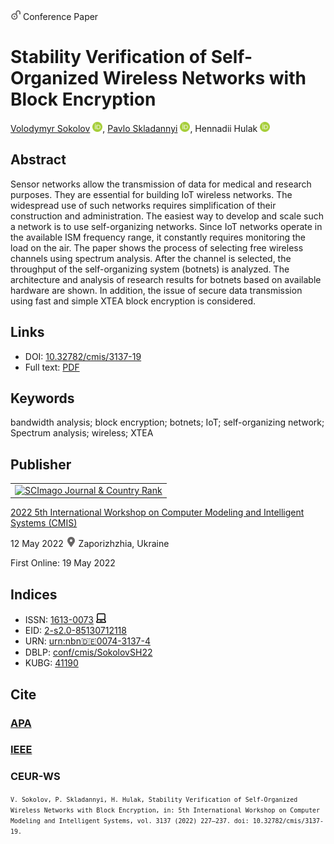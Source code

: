 <img src="/icons/unlock.svg" width="16" height="16"> Conference Paper

# Stability Verification of Self-Organized Wireless Networks with Block Encryption

<a href="/">Volodymyr Sokolov</a> <a href="https://orcid.org/0000-0002-9349-7946" target="_blank"><img src="/icons/orcid.svg" width="16" height="16"></a>,
<a href="https://pavlo-skladannyi.github.io/">Pavlo Skladannyi</a> <a href="https://orcid.org/0000-0002-7775-6039" target="_blank"><img src="/icons/orcid.svg" width="16" height="16"></a>,
Hennadii Hulak <a href="https://orcid.org/0000-0001-9131-9233" target="_blank"><img src="/icons/orcid.svg" width="16" height="16"></a>

## Abstract

Sensor networks allow the transmission of data for medical and research purposes. They are essential for building IoT wireless networks. The widespread use of such networks requires simplification of their construction and administration. The easiest way to develop and scale such a network is to use self-organizing networks. Since IoT networks operate in the available ISM frequency range, it constantly requires monitoring the load on the air. The paper shows the process of selecting free wireless channels using spectrum analysis. After the channel is selected, the throughput of the self-organizing system (botnets) is analyzed. The architecture and analysis of research results for botnets based on available hardware are shown. In addition, the issue of secure data transmission using fast and simple XTEA block encryption is considered.

## Links

* DOI: [10.32782/cmis/3137-19](https://doi.org/10.32782/cmis/3137-19)
* Full text: [PDF](http://ceur-ws.org/Vol-3137/paper19.pdf)

## Keywords

bandwidth analysis; block encryption; botnets; IoT; self-organizing network; Spectrum analysis; wireless; XTEA

## Publisher

<table>
<tr>
<td>
<a href="https://www.scimagojr.com/journalsearch.php?q=21100218356&amp;tip=sid&amp;exact=no" title="SCImago Journal &amp; Country Rank"><img border="0" src="https://www.scimagojr.com/journal_img.php?id=21100218356" alt="SCImago Journal &amp; Country Rank"  /></a>
</td>
</tr>
</table>

[2022 5th International Workshop on Computer Modeling and Intelligent Systems (CMIS)](http://ceur-ws.org/Vol-3137/)

12 May 2022 <img src="/icons/location-pin.svg" width="16" height="16"> Zaporizhzhia, Ukraine

First Online: 19 May 2022

## Indices

* ISSN: [1613-0073](https://portal.issn.org/resource/ISSN/1613-0073) <img src="/icons/online.svg" width="16" height="16">
* EID: [2-s2.0-85130712118](http://www.scopus.com/record/display.url?origin=inward&eid=2-s2.0-85130712118)
* URN: [urn:nbn:de:0074-3137-4](https://nbn-resolving.org/xml/urn:nbn:de:0074-3137-4)
* DBLP: [conf/cmis/SokolovSH22](https://dblp.org/rec/conf/cmis/SokolovSH22)
* KUBG: [41190](http://elibrary.kubg.edu.ua/id/eprint/41190/)

## Cite

### [APA](https://citation.crosscite.org/format?doi=10.32782/cmis/3137-19&style=apa&lang=en-US)

### [IEEE](https://citation.crosscite.org/format?doi=10.32782/cmis/3137-19&style=apa&lang=en-US)

### CEUR-WS

<small>`V. Sokolov, P. Skladannyi, H. Hulak, Stability Verification of Self-Organized Wireless Networks with Block Encryption, in: 5th International Workshop on Computer Modeling and Intelligent Systems, vol. 3137 (2022) 227–237. doi: 10.32782/cmis/3137-19.`</small>